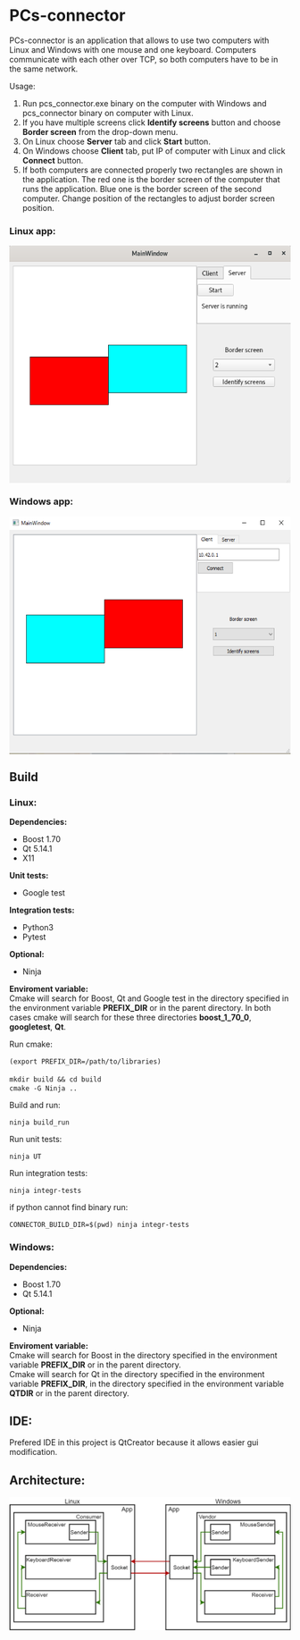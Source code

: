 # PCs-connector

PCs-connector is an application that allows to use two computers with Linux and Windows with one mouse and one keyboard. Computers communicate with each other over TCP, so both computers have to be in the same network.

Usage:

1. Run pcs_connector.exe binary on the computer with Windows and pcs_connector binary on computer with Linux.
2. If you have multiple screens click **Identify screens** button and choose **Border screen** from the drop-down menu.
3. On Linux choose **Server** tab and click **Start** button.
4. On Windows choose **Client** tab, put IP of computer with Linux and click **Connect** button.
5. If both computers are connected properly two rectangles are shown in the application. The red one is the border screen of the computer that runs the application. Blue one is the border screen of the second computer. Change position of the rectangles to adjust border screen position.

### Linux app:  
<img src="linux.png" width=552 height=425 align=middle>

### Windows app:  
<img src="windows.png" width=552 height=425 align=middle>

## Build


### Linux:
**Dependencies:**
- Boost 1.70
- Qt 5.14.1
- X11

**Unit tests:**
- Google test

**Integration tests:**
- Python3
- Pytest

**Optional:**
- Ninja

**Enviroment variable:**  
Cmake will search for Boost, Qt and Google test in the directory specified in the environment variable **PREFIX_DIR** or in the parent directory. In both cases cmake will search for these three directories **boost_1_70_0**, **googletest**, **Qt**.

Run cmake:
```
(export PREFIX_DIR=/path/to/libraries)

mkdir build && cd build
cmake -G Ninja ..
```

Build and run:
```
ninja build_run
```

Run unit tests:
```
ninja UT
```

Run integration tests:
```
ninja integr-tests
```

if python cannot find binary run:
```
CONNECTOR_BUILD_DIR=$(pwd) ninja integr-tests
```

### Windows:
**Dependencies:**
- Boost 1.70
- Qt 5.14.1

**Optional:**
- Ninja

**Enviroment variable:**  
Cmake will search for Boost in the directory specified in the environment variable **PREFIX_DIR** or in the parent directory.  
Cmake will search for Qt in the directory specified in the environment variable **PREFIX_DIR**, in the directory specified in the environment variable **QTDIR** or in the parent directory.  

## IDE:

Prefered IDE in this project is QtCreator because it allows easier gui modification.

## Architecture:  
  
![ar](architecture.png)
